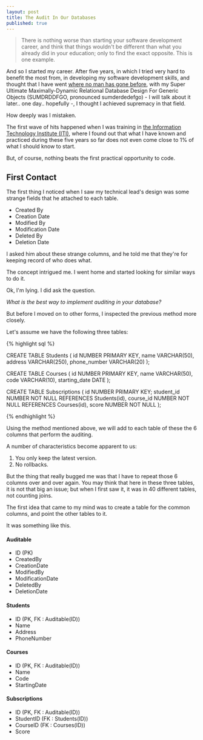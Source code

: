```yaml
---
layout: post
title: The Audit In Our Databases
published: true
---
```


>There is nothing worse than starting your software development career, and think that things wouldn't be different than what you already did in your education; only to find the exact opposite. This is one example.

And so I started my career. After five years, in which I tried very hard to benefit the most from, in developing my software development skills, and thought that I have went [where no man has gone before](http://en.wikipedia.org/wiki/Where_no_man_has_gone_before), with my Super Ultimate Maximally-Dynamic Relational Database Design For Generic Objects (SUMDRDDFGO, pronounced sumderdedefgo) - I will talk about it later.. one day.. hopefully -, I thought I achieved supremacy in that field.

How deeply was I mistaken.

The first wave of hits happened when I was training in [the Information Technology Institute (ITI)](http://www.iti.gov.eg/), where I found out that what I have known and practiced during these five years so far does not even come close to 1% of what I should know to start.

But, of course, nothing beats the first practical opportunity to code.

## First Contact

The first thing I noticed when I saw my technical lead's design was some strange fields that he attached to each table.

* Created By
* Creation Date
* Modified By
* Modification Date
* Deleted By
* Deletion Date

I asked him about these strange columns, and he told me that they're for keeping record of who does what.

The concept intrigued me. I went home and started looking for similar ways to do it.

Ok, I'm lying. I did ask the question.

_What is the best way to implement auditing in your database?_

But before I moved on to other forms, I inspected the previous method more closely.

Let's assume we have the following three tables:

{% highlight sql %}

CREATE TABLE Students (
  id NUMBER PRIMARY KEY,
  name VARCHAR(50),
  address VARCHAR(250),
  phone_number VARCHAR(20)
);

CREATE TABLE Courses (
  id NUMBER PRIMARY KEY,
  name VARCHAR(50),
  code VARCHAR(10),
  starting_date DATE
);

CREATE TABLE Subscriptions (
  id NUMBER PRIMARY KEY;
  student_id NUMBER NOT NULL REFERENCES Students(id),
  course_id NUMBER NOT NULL REFERENCES Courses(id),
  score NUMBER NOT NULL
);

{% endhighlight %}

Using the method mentioned above, we will add to each table of these the 6 columns that perform the auditing.

A number of characteristics become apparent to us:

1. You only keep the latest version.
2. No rollbacks.

But the thing that really bugged me was that I have to repeat those 6 columns over and over again. You may think that here in these three tables, it is not that big an issue; but when I first saw it, it was in 40 different tables, not counting joins.

The first idea that came to my mind was to create a table for the common columns, and point the other tables to it.

It was something like this.

#### Auditable

* ID (PK)
* CreatedBy
* CreationDate
* ModifiedBy
* ModificationDate
* DeletedBy
* DeletionDate

#### Students

* ID (PK, FK : Auditable(ID))
* Name
* Address
* PhoneNumber

#### Courses

* ID (PK, FK : Auditable(ID))
* Name
* Code
* StartingDate

#### Subscriptions

* ID (PK, FK : Auditable(ID))
* StudentID (FK : Students(ID))
* CourseID (FK : Courses(ID))
* Score

